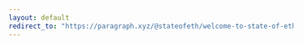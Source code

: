 ```yaml
---
layout: default
redirect_to: "https://paragraph.xyz/@stateofeth/welcome-to-state-of-eth"
---
```




